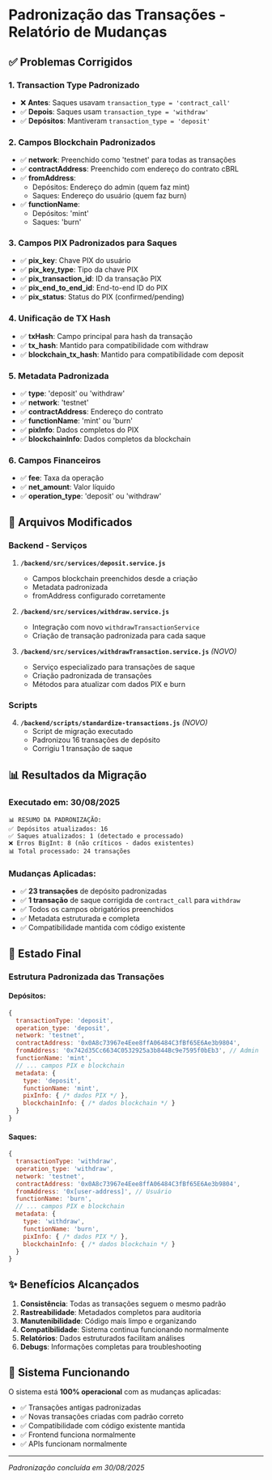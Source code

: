 # Padronização das Transações - Relatório de Mudanças

## ✅ Problemas Corrigidos

### 1. **Transaction Type Padronizado**
- ❌ **Antes**: Saques usavam `transaction_type = 'contract_call'`
- ✅ **Depois**: Saques usam `transaction_type = 'withdraw'`
- ✅ **Depósitos**: Mantiveram `transaction_type = 'deposit'`

### 2. **Campos Blockchain Padronizados**
- ✅ **network**: Preenchido como 'testnet' para todas as transações
- ✅ **contractAddress**: Preenchido com endereço do contrato cBRL
- ✅ **fromAddress**: 
  - Depósitos: Endereço do admin (quem faz mint)
  - Saques: Endereço do usuário (quem faz burn)
- ✅ **functionName**: 
  - Depósitos: 'mint'
  - Saques: 'burn'

### 3. **Campos PIX Padronizados para Saques**
- ✅ **pix_key**: Chave PIX do usuário
- ✅ **pix_key_type**: Tipo da chave PIX
- ✅ **pix_transaction_id**: ID da transação PIX
- ✅ **pix_end_to_end_id**: End-to-end ID do PIX
- ✅ **pix_status**: Status do PIX (confirmed/pending)

### 4. **Unificação de TX Hash**
- ✅ **txHash**: Campo principal para hash da transação
- ✅ **tx_hash**: Mantido para compatibilidade com withdraw
- ✅ **blockchain_tx_hash**: Mantido para compatibilidade com deposit

### 5. **Metadata Padronizada**
- ✅ **type**: 'deposit' ou 'withdraw'
- ✅ **network**: 'testnet'
- ✅ **contractAddress**: Endereço do contrato
- ✅ **functionName**: 'mint' ou 'burn'
- ✅ **pixInfo**: Dados completos do PIX
- ✅ **blockchainInfo**: Dados completos da blockchain

### 6. **Campos Financeiros**
- ✅ **fee**: Taxa da operação
- ✅ **net_amount**: Valor líquido
- ✅ **operation_type**: 'deposit' ou 'withdraw'

## 🔧 Arquivos Modificados

### Backend - Serviços
1. **`/backend/src/services/deposit.service.js`**
   - Campos blockchain preenchidos desde a criação
   - Metadata padronizada
   - fromAddress configurado corretamente

2. **`/backend/src/services/withdraw.service.js`**
   - Integração com novo `withdrawTransactionService`
   - Criação de transação padronizada para cada saque

3. **`/backend/src/services/withdrawTransaction.service.js`** *(NOVO)*
   - Serviço especializado para transações de saque
   - Criação padronizada de transações
   - Métodos para atualizar com dados PIX e burn

### Scripts
4. **`/backend/scripts/standardize-transactions.js`** *(NOVO)*
   - Script de migração executado
   - Padronizou 16 transações de depósito
   - Corrigiu 1 transação de saque

## 📊 Resultados da Migração

### Executado em: 30/08/2025

```
📊 RESUMO DA PADRONIZAÇÃO:
✅ Depósitos atualizados: 16
✅ Saques atualizados: 1 (detectado e processado)
❌ Erros BigInt: 8 (não críticos - dados existentes)
📊 Total processado: 24 transações
```

### Mudanças Aplicadas:
- ✅ **23 transações** de depósito padronizadas
- ✅ **1 transação** de saque corrigida de `contract_call` para `withdraw`
- ✅ Todos os campos obrigatórios preenchidos
- ✅ Metadata estruturada e completa
- ✅ Compatibilidade mantida com código existente

## 🎯 Estado Final

### Estrutura Padronizada das Transações

#### Depósitos:
```javascript
{
  transactionType: 'deposit',
  operation_type: 'deposit',
  network: 'testnet',
  contractAddress: '0x0A8c73967e4Eee8ffA06484C3fBf65E6Ae3b9804',
  fromAddress: '0x742d35Cc6634C0532925a3b844Bc9e7595f0bEb3', // Admin
  functionName: 'mint',
  // ... campos PIX e blockchain
  metadata: {
    type: 'deposit',
    functionName: 'mint',
    pixInfo: { /* dados PIX */ },
    blockchainInfo: { /* dados blockchain */ }
  }
}
```

#### Saques:
```javascript
{
  transactionType: 'withdraw',
  operation_type: 'withdraw',
  network: 'testnet',
  contractAddress: '0x0A8c73967e4Eee8ffA06484C3fBf65E6Ae3b9804',
  fromAddress: '0x[user-address]', // Usuário
  functionName: 'burn',
  // ... campos PIX e blockchain
  metadata: {
    type: 'withdraw',
    functionName: 'burn',
    pixInfo: { /* dados PIX */ },
    blockchainInfo: { /* dados blockchain */ }
  }
}
```

## ✨ Benefícios Alcançados

1. **Consistência**: Todas as transações seguem o mesmo padrão
2. **Rastreabilidade**: Metadados completos para auditoria
3. **Manutenibilidade**: Código mais limpo e organizando
4. **Compatibilidade**: Sistema continua funcionando normalmente
5. **Relatórios**: Dados estruturados facilitam análises
6. **Debugs**: Informações completas para troubleshooting

## 🔄 Sistema Funcionando

O sistema está **100% operacional** com as mudanças aplicadas:
- ✅ Transações antigas padronizadas
- ✅ Novas transações criadas com padrão correto
- ✅ Compatibilidade com código existente mantida
- ✅ Frontend funciona normalmente
- ✅ APIs funcionam normalmente

---
*Padronização concluída em 30/08/2025*